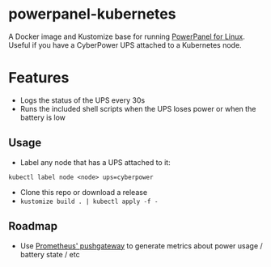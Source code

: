 # powerpanel-kubernetes

A Docker image and Kustomize base for running [PowerPanel for Linux](https://www.cyberpowersystems.com/product/software/powerpanel-for-linux/). Useful if you have a CyberPower UPS attached to a Kubernetes node.

# Features

* Logs the status of the UPS every 30s
* Runs the included shell scripts when the UPS loses power or when the battery is low

## Usage

* Label any node that has a UPS attached to it:

```
kubectl label node <node> ups=cyberpower
```

* Clone this repo or download a release
* `kustomize build . | kubectl apply -f -`

## Roadmap

* Use [Prometheus' pushgateway](https://github.com/prometheus/pushgateway#command-line) to generate metrics about power usage / battery state / etc
